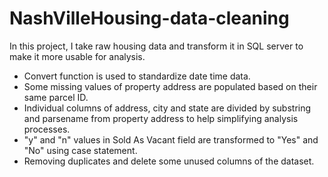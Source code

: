 # NashVilleHousing-data-cleaning
In this project, I take raw housing data and transform it in SQL server to make it more usable for analysis.
- Convert function is used to standardize date time data.
- Some missing values of property address are populated based on their same parcel ID.
- Individual columns of address, city and state are divided by substring and parsename from property address to help simplifying analysis processes.
- "y" and "n" values in Sold As Vacant field are transformed to "Yes" and "No" using case statement.
- Removing duplicates and delete some unused columns of the dataset.
